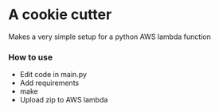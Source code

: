 # A cookie cutter
Makes a very simple setup for a python AWS lambda function

### How to use
* Edit code in main.py
* Add requirements
* make
* Upload zip to AWS lambda
